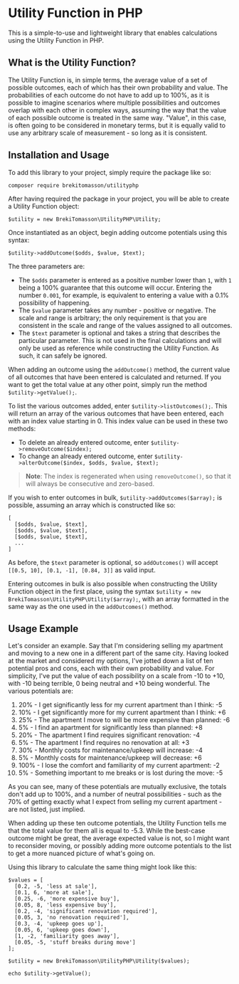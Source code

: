 # Utility Function in PHP

This is a simple-to-use and lightweight library that enables calculations using the Utility Function in PHP.


## What is the Utility Function?

The Utility Function is, in simple terms, the average value of a set of possible outcomes, each of which has
their own probability and value. The probabilities of each outcome do not have to add up to 100%, as it is
possible to imagine scenarios where multiple possibilities and outcomes overlap with each other in complex
ways, assuming the way that the value of each possible outcome is treated in the same way. "Value", in this
case, is often going to be considered in monetary terms, but it is equally valid to use any arbitrary scale
of measurement - so long as it is consistent.

## Installation and Usage

To add this library to your project, simply require the package like so:

`composer require brekitomasson/utilityphp`

After having required the package in your project, you will be able to create a Utility Function object:

`$utility = new BrekiTomasson\UtilityPHP\Utility;`

Once instantiated as an object, begin adding outcome potentials using this syntax:

`$utility->addOutcome($odds, $value, $text);`

The three parameters are: 

- The `$odds` parameter is entered as a positive number lower than `1`, with `1` being a 100% guarantee that
this outcome will occur. Entering the number `0.001`, for example, is equivalent to entering a value with
a 0.1% possibility of happening.
- The `$value` parameter takes any number - positive or negative. The scale and range is arbitrary; the only
requirement is that you are consistent in the scale and range of the values assigned to all outcomes.
- The `$text` parameter is optional and takes a string that describes the particular parameter. This is not
used in the final calculations and will only be used as reference while constructing the Utility Function. As
such, it can safely be ignored.

When adding an outcome using the `addOutcome()` method, the current value of all outcomes that have been
entered is calculated and returned. If you want to get the total value at any other point, simply run the
method `$utility->getValue();`.

To list the various outcomes added, enter `$utility->listOutcomes();`. This will return an array of the
various outcomes that have been entered, each with an index value starting in 0. This index value can be
used in these two methods:

- To delete an already entered outcome, enter `$utility->removeOutcome($index);`
- To change an already entered outcome, enter `$utility->alterOutcome($index, $odds, $value, $text);`

> **Note**: The index is regenerated when using `removeOutcome()`, so that it will always be consecutive
and zero-based.

If you wish to enter outcomes in bulk, `$utility->addOutcomes($array);` is possible, assuming an array
which is constructed like so:

```
[
  [$odds, $value, $text],
  [$odds, $value, $text],
  [$odds, $value, $text],
  ...
]
```

As before, the `$text` parameter is optional, so `addOutcomes()` will accept `[[0.5, 10], [0.1, -1], [0.84, 3]]`
as valid input.

Entering outcomes in bulk is also possible when constructing the Utility Function object in the first
place, using the syntax `$utility = new BrekiTomasson\UtilityPHP\Utility($array);`, with an array
formatted in the same way as the one used in the `addOutcomes()` method.

## Usage Example 

Let's consider an example. Say that I'm considering selling my apartment and moving to a new one in a
different part of the same city. Having looked at the market and considered my options, I've jotted down a
list of ten potential pros and cons, each with their own probability and value. For simplicity, I've put the
value of each possibility on a scale from -10 to +10, with -10 being terrible, 0 being neutral and +10 being
wonderful. The various potentials are:

1. 20% - I get significantly less for my current apartment than I think: -5
2. 10% - I get significantly more for my current apartment than I think: +6
3. 25% - The apartment I move to will be more expensive than planned: -6
4. 5% - I find an apartment for significantly less than planned: +8
5. 20% - The apartment I find requires significant renovation: -4
6. 5% - The apartment I find requires no renovation at all: +3
7. 30% - Monthly costs for maintenance/upkeep will increase: -4
8. 5% - Monthly costs for maintenance/upkeep will decrease: +6
9. 100% - I lose the comfort and familiarity of my current apartment: -2
10. 5% - Something important to me breaks or is lost during the move: -5

As you can see, many of these potentials are mutually exclusive, the totals don't add up to 100%, and a
number of neutral possibilities - such as the 70% of getting exactly what I expect from selling my current
apartment - are not listed, just implied.

When adding up these ten outcome potentials, the Utility Function tells me that the total value for them
all is equal to -5.3. While the best-case outcome might be great, the average expected value is not, so I
might want to reconsider moving, or possibly adding more outcome potentials to the list to get a more
nuanced picture of what's going on.

Using this library to calculate the same thing might look like this:

```
$values = [
  [0.2, -5, 'less at sale'],
  [0.1, 6, 'more at sale'],
  [0.25, -6, 'more expensive buy'],
  [0.05, 8, 'less expensive buy'],
  [0.2, -4, 'significant renovation required'],
  [0.05, 3, 'no renovation required'],
  [0.3, -4, 'upkeep goes up'],
  [0.05, 6, 'upkeep goes down'],
  [1, -2, 'familiarity goes away'],
  [0.05, -5, 'stuff breaks during move']
];

$utility = new BrekiTomasson\UtilityPHP\Utility($values);

echo $utility->getValue();

```
